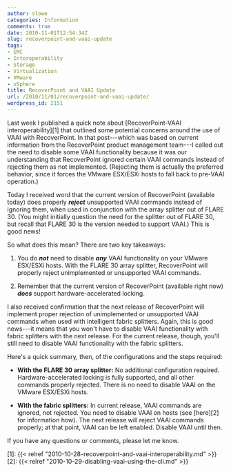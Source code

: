 ```yaml
---
author: slowe
categories: Information
comments: true
date: 2010-11-01T12:54:34Z
slug: recoverpoint-and-vaai-update
tags:
- EMC
- Interoperability
- Storage
- Virtualization
- VMware
- vSphere
title: RecoverPoint and VAAI Update
url: /2010/11/01/recoverpoint-and-vaai-update/
wordpress_id: 2151
---
```


Last week I published a quick note about [RecoverPoint-VAAI interoperability][1] that outlined some potential concerns around the use of VAAI with RecoverPoint. In that post---which was based on current information from the RecoverPoint product management team---I called out the need to disable some VAAI functionality because it was our understanding that RecoverPoint ignored certain VAAI commands instead of rejecting them as not implemented. (Rejecting them is actually the preferred behavior, since it forces the VMware ESX/ESXi hosts to fall back to pre-VAAI operation.)

Today I received word that the current version of RecoverPoint (available today) does properly **_reject_** unsupported VAAI commands instead of ignoring them, when used in conjunction with the array splitter out of FLARE 30. (You might initially question the need for the splitter out of FLARE 30, but recall that FLARE 30 is the version needed to support VAAI.) This is good news!

So what does this mean? There are two key takeaways:

1. You do **_not_** need to disable **_any_** VAAI functionality on your VMware ESX/ESXi hosts. With the FLARE 30 array splitter, RecoverPoint will properly reject unimplemented or unsupported VAAI commands.

2. Remember that the current version of RecoverPoint (available right now) **_does_** support hardware-accelerated locking.

I also received confirmation that the next release of RecoverPoint will implement proper rejection of unimplemented or unsupported VAAI commands when used with intelligent fabric splitters. Again, this is good news---it means that you won't have to disable VAAI functionality with fabric splitters with the next release. For the current release, though, you'll still need to disable VAAI functionality with the fabric splitters.

Here's a quick summary, then, of the configurations and the steps required:

* **With the FLARE 30 array splitter:** No additional configuration required. Hardware-accelerated locking is fully supported, and all other commands properly rejected. There is no need to disable VAAI on the VMware ESX/ESXi hosts.

* **With the fabric splitters:** In current release, VAAI commands are ignored, not rejected. You need to disable VAAI on hosts (see [here][2] for information how). The next release will reject VAAI commands properly; at that point, VAAI can be left enabled. Disable VAAI until then.

If you have any questions or comments, please let me know.

[1]: {{< relref "2010-10-28-recoverpoint-and-vaai-interoperability.md" >}}
[2]: {{< relref "2010-10-29-disabling-vaai-using-the-cli.md" >}}
